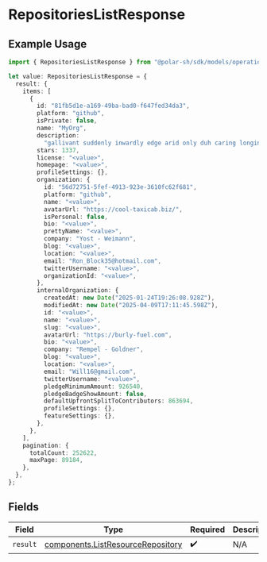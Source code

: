# RepositoriesListResponse

## Example Usage

```typescript
import { RepositoriesListResponse } from "@polar-sh/sdk/models/operations";

let value: RepositoriesListResponse = {
  result: {
    items: [
      {
        id: "81fb5d1e-a169-49ba-bad0-f647fed34da3",
        platform: "github",
        isPrivate: false,
        name: "MyOrg",
        description:
          "gallivant suddenly inwardly edge arid only duh caring longingly tenant",
        stars: 1337,
        license: "<value>",
        homepage: "<value>",
        profileSettings: {},
        organization: {
          id: "56d72751-5fef-4913-923e-3610fc62f681",
          platform: "github",
          name: "<value>",
          avatarUrl: "https://cool-taxicab.biz/",
          isPersonal: false,
          bio: "<value>",
          prettyName: "<value>",
          company: "Yost - Weimann",
          blog: "<value>",
          location: "<value>",
          email: "Ron_Block35@hotmail.com",
          twitterUsername: "<value>",
          organizationId: "<value>",
        },
        internalOrganization: {
          createdAt: new Date("2025-01-24T19:26:08.928Z"),
          modifiedAt: new Date("2025-04-09T17:11:45.598Z"),
          id: "<value>",
          name: "<value>",
          slug: "<value>",
          avatarUrl: "https://burly-fuel.com",
          bio: "<value>",
          company: "Rempel - Goldner",
          blog: "<value>",
          location: "<value>",
          email: "Will16@gmail.com",
          twitterUsername: "<value>",
          pledgeMinimumAmount: 926540,
          pledgeBadgeShowAmount: false,
          defaultUpfrontSplitToContributors: 863694,
          profileSettings: {},
          featureSettings: {},
        },
      },
    ],
    pagination: {
      totalCount: 252622,
      maxPage: 89184,
    },
  },
};
```

## Fields

| Field                                                                                  | Type                                                                                   | Required                                                                               | Description                                                                            |
| -------------------------------------------------------------------------------------- | -------------------------------------------------------------------------------------- | -------------------------------------------------------------------------------------- | -------------------------------------------------------------------------------------- |
| `result`                                                                               | [components.ListResourceRepository](../../models/components/listresourcerepository.md) | :heavy_check_mark:                                                                     | N/A                                                                                    |